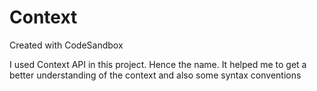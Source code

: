 # Context
Created with CodeSandbox

I used Context API in this project. Hence the name. It helped me to get a better understanding of the context and also some syntax conventions

